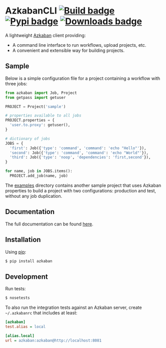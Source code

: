 # AzkabanCLI [![Build badge](https://travis-ci.org/mtth/azkaban.png?branch=master)](https://travis-ci.org/mtth/azkaban) [![Pypi badge](https://badge.fury.io/py/azkaban.svg)](https://pypi.python.org/pypi/azkaban/) [![Downloads badge](https://img.shields.io/pypi/dm/azkaban.svg)](https://pypistats.org/packages/azkaban)

A lightweight [Azkaban][] client providing:

* A command line interface to run workflows, upload projects, etc.
* A convenient and extensible way for building projects.

## Sample

Below is a simple configuration file for a project containing a workflow with 
three jobs:

```python
from azkaban import Job, Project
from getpass import getuser

PROJECT = Project('sample')

# properties available to all jobs
PROJECT.properties = {
  'user.to.proxy': getuser(),
}

# dictionary of jobs
JOBS = {
  'first': Job({'type': 'command', 'command': 'echo "Hello"'}),
  'second': Job({'type': 'command', 'command': 'echo "World"'}),
  'third': Job({'type': 'noop', 'dependencies': 'first,second'}),
}

for name, job in JOBS.items():
  PROJECT.add_job(name, job)
```

The [examples][] directory contains another sample project that uses Azkaban 
properties to build a project with two configurations: production and test, 
without any job duplication.

## Documentation

The full documentation can be found [here][doc].

## Installation

Using [pip][]:

```sh
$ pip install azkaban
```

## Development

Run tests:

```sh
$ nosetests
```

To also run the integration tests against an Azkaban server, create
`~/.azkabanrc` that includes at least:

```cfg
[azkaban]
test.alias = local

[alias.local]
url = azkaban:azkaban@http://localhost:8081
```

[Azkaban]: http://data.linkedin.com/opensource/azkaban
[doc]: http://azkabancli.readthedocs.org/
[examples]: https://github.com/mtth/azkaban/tree/master/examples
[pip]: http://www.pip-installer.org/en/latest/
